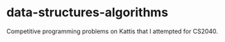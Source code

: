 # data-structures-algorithms
Competitive programming problems on Kattis that I attempted for CS2040.

